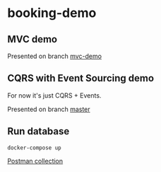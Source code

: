 # booking-demo

## MVC demo

Presented on branch [mvc-demo](https://github.com/pientaa/booking-demo/tree/mvc-demo)

## CQRS with Event Sourcing demo

For now it's just CQRS + Events.

Presented on branch [master](https://github.com/pientaa/booking-demo/tree/master)

## Run database
`docker-compose up` 

[Postman collection](https://www.getpostman.com/collections/781eb736efcfab7081af)
